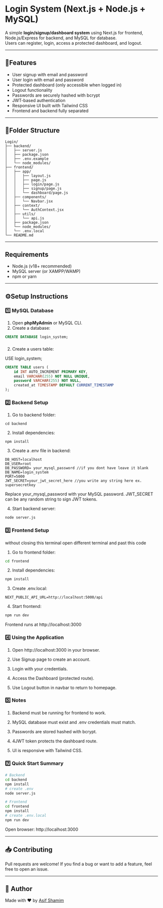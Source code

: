 # Login System (Next.js + Node.js + MySQL)

A simple **login/signup/dashboard system** using Next.js for frontend, Node.js/Express for backend, and MySQL for database.  
Users can register, login, access a protected dashboard, and logout.  

---

## **🚀Features**

- User signup with email and password
- User login with email and password
- Protected dashboard (only accessible when logged in)
- Logout functionality
- Passwords are securely hashed with bcrypt
- JWT-based authentication
- Responsive UI built with Tailwind CSS
- Frontend and backend fully separated

---

## **📁Folder Structure**

```
Login/
├── backend/
│   ├── server.js
│   ├── package.json
│   ├── .env.example
│   └── node_modules/
├── frontend/
│   ├── app/
│   │   ├── layout.js
│   │   ├── page.js          
│   │   ├── login/page.js
│   │   ├── signup/page.js
│   │   └── dashboard/page.js
│   ├── components/
│   │   └── Navbar.jsx
│   ├── context/
│   │   └── AuthContext.jsx
│   ├── utils/
│   │   └── api.js
│   ├── package.json
│   └── node_modules/
│   └── .env.local
└── README.md

```


---

## Requirements

- Node.js (v18+ recommended)
- MySQL server (or XAMPP/WAMP)
- npm or yarn

---

## ⚙️Setup Instructions

### 1️⃣ MySQL Database

1. Open **phpMyAdmin** or MySQL CLI.  
2. Create a database:

```sql
CREATE DATABASE login_system;
```
###
2. Create a users table:

USE login_system;

```sql
CREATE TABLE users (
    id INT AUTO_INCREMENT PRIMARY KEY,
    email VARCHAR(255) NOT NULL UNIQUE,
    password VARCHAR(255) NOT NULL,
    created_at TIMESTAMP DEFAULT CURRENT_TIMESTAMP
);
```
### 2️⃣ Backend Setup
1. Go to backend folder:
```
cd backend
```
2. Install dependencies:
```
npm install
```
3. Create a .env file in backend:
```env
DB_HOST=localhost
DB_USER=root
DB_PASSWORD= your_mysql_password //if you dont have leave it blank
DB_NAME=login_system
PORT=5000
JWT_SECRET=your_jwt_secret_here //you write any string here ex. supersecretkey
```
Replace your_mysql_password with your MySQL password.
JWT_SECRET can be any random string to sign JWT tokens.

4. Start backend server:
```bash
node server.js
```

### 3️⃣ Frontend Setup
without closing this terminal open different terminal and past this code

1. Go to frontend folder:
```bash
cd frontend
```
2. Install dependencies:
```bash
npm install
```
3. Create .env.local:
```env
NEXT_PUBLIC_API_URL=http://localhost:5000/api
```
4. Start frontend:
```bash
npm run dev
```
Frontend runs at http://localhost:3000

### 4️⃣ Using the Application

1. Open http://localhost:3000 in your browser.

2. Use Signup page to create an account.

3. Login with your credentials.

4. Access the Dashboard (protected route).

5. Use Logout button in navbar to return to homepage.

### 5️⃣ Notes

1. Backend must be running for frontend to work.

2. MySQL database must exist and .env credentials must match.

3. Passwords are stored hashed with bcrypt.

4. 4JWT token protects the dashboard route.

4. UI is responsive with Tailwind CSS.

### 7️⃣ Quick Start Summary
```bash
# Backend
cd backend
npm install
# create .env
node server.js

# Frontend
cd frontend
npm install
# create .env.local
npm run dev
```
Open browser: http://localhost:3000

---

## 📥 Contributing
Pull requests are welcome!
If you find a bug or want to add a feature, feel free to open an issue.

---

## 👤 Author
Made with ❤️ by [Asif Shamim](https://github.com/asifcuber08)